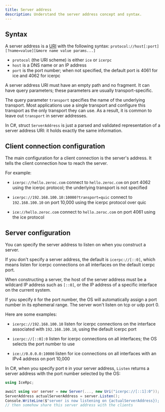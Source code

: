 ```yaml
---
title: Server address
description: Understand the server address concept and syntax.
---
```


## Syntax

A server address is a [URI](https://www.rfc-editor.org/rfc/rfc3986.html) with the following syntax:
`protocol://host[:port][?name=value][&more name value params...]`

- `protocol` (the URI scheme) is either `ice` or `icerpc`
- `host` is a DNS name or an IP address
- `port` is the port number; when not specified, the default port is 4061 for ice and 4062 for icerpc

A server address URI must have an empty path and no fragment. It can have query parameters; these parameters are usually
transport-specific.

The query parameter `transport` specifies the name of the underlying transport. Most applications use a single transport
and configure this transport as the only transport they can use. As a result, it is common to leave out `transport`
in server addresses.

In C#, struct `ServerAddress` is just a parsed and validated representation of a server address URI: it holds exactly
the same information.

## Client connection configuration

The main configuration for a client connection is the server's address. It tells the client connection how to reach the
server.

For example:

- `icerpc://hello.zeroc.com`
connect to `hello.zeroc.com` on port 4062 using the icerpc protocol; the underlying transport is not specified

- `icerpc://192.168.100.10:10000?transport=quic`
connect to `192.168.100.10` on port 10,000 using the icerpc protocol over quic

- `ice://hello.zeroc.com`
connect to `hello.zeroc.com` on port 4061 using the ice protocol

## Server configuration

You can specify the server address to listen on when you construct a server.

If you don't specify a server address, the default is `icerpc://[::0]`, which means listen for icerpc connections on
all interfaces on the default icerpc port.

When constructing a server, the host of the server address must be a wildcard IP address such as `[::0]`, or the IP
address of a specific interface on the current system.

If you specify `0` for the port number, the OS will automatically assign a port number in its ephemeral range. The
server won't listen on tcp or udp port 0.

Here are some examples:

- `icerpc://192.168.100.10`
listen for icerpc connections on the interface associated with `192.168.100.10`, using the default icerpc port

- `icerpc://[::0]:0`
listen for icerpc connections on all interfaces; the OS selects the port number to use

- `ice://0.0.0.0:10000`
listen for ice connections on all interfaces with an IPv4 address on port 10,000

In C#, when you specify port `0` in your server address, `Listen` returns a server address with the port number selected
by the OS:

```csharp
using IceRpc;

await using var server = new Server(..., new Uri("icerpc://[::1]:0"));
ServerAddress actualServerAddress = server.Listen();
Console.WriteLine($"server is now listening on {actualServerAddress}); // shows actual port
// then somehow share this server address with the clients
```
